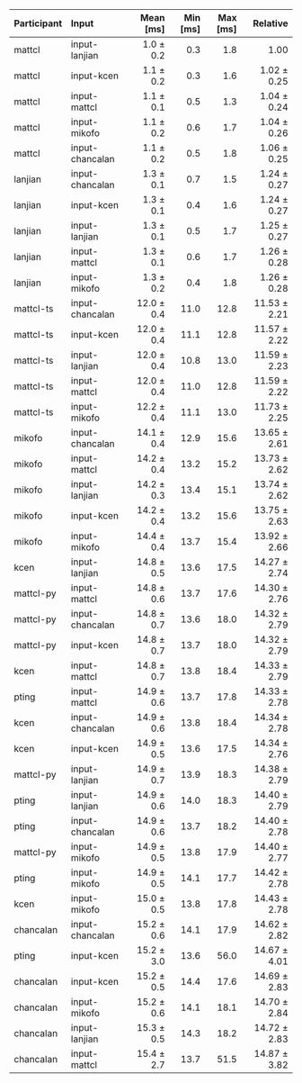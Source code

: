 | Participant | Input | Mean [ms] | Min [ms] | Max [ms] | Relative |
|:---|:---|---:|---:|---:|---:|
| mattcl | input-lanjian | 1.0 ± 0.2 | 0.3 | 1.8 | 1.00 |
| mattcl | input-kcen | 1.1 ± 0.2 | 0.3 | 1.6 | 1.02 ± 0.25 |
| mattcl | input-mattcl | 1.1 ± 0.1 | 0.5 | 1.3 | 1.04 ± 0.24 |
| mattcl | input-mikofo | 1.1 ± 0.2 | 0.6 | 1.7 | 1.04 ± 0.26 |
| mattcl | input-chancalan | 1.1 ± 0.2 | 0.5 | 1.8 | 1.06 ± 0.25 |
| lanjian | input-chancalan | 1.3 ± 0.1 | 0.7 | 1.5 | 1.24 ± 0.27 |
| lanjian | input-kcen | 1.3 ± 0.1 | 0.4 | 1.6 | 1.24 ± 0.27 |
| lanjian | input-lanjian | 1.3 ± 0.1 | 0.5 | 1.7 | 1.25 ± 0.27 |
| lanjian | input-mattcl | 1.3 ± 0.1 | 0.6 | 1.7 | 1.26 ± 0.28 |
| lanjian | input-mikofo | 1.3 ± 0.2 | 0.4 | 1.8 | 1.26 ± 0.28 |
| mattcl-ts | input-chancalan | 12.0 ± 0.4 | 11.0 | 12.8 | 11.53 ± 2.21 |
| mattcl-ts | input-kcen | 12.0 ± 0.4 | 11.1 | 12.8 | 11.57 ± 2.22 |
| mattcl-ts | input-lanjian | 12.0 ± 0.4 | 10.8 | 13.0 | 11.59 ± 2.23 |
| mattcl-ts | input-mattcl | 12.0 ± 0.4 | 11.0 | 12.8 | 11.59 ± 2.22 |
| mattcl-ts | input-mikofo | 12.2 ± 0.4 | 11.1 | 13.0 | 11.73 ± 2.25 |
| mikofo | input-chancalan | 14.1 ± 0.4 | 12.9 | 15.6 | 13.65 ± 2.61 |
| mikofo | input-mattcl | 14.2 ± 0.4 | 13.2 | 15.2 | 13.73 ± 2.62 |
| mikofo | input-lanjian | 14.2 ± 0.3 | 13.4 | 15.1 | 13.74 ± 2.62 |
| mikofo | input-kcen | 14.2 ± 0.4 | 13.2 | 15.6 | 13.75 ± 2.63 |
| mikofo | input-mikofo | 14.4 ± 0.4 | 13.7 | 15.4 | 13.92 ± 2.66 |
| kcen | input-lanjian | 14.8 ± 0.5 | 13.6 | 17.5 | 14.27 ± 2.74 |
| mattcl-py | input-mattcl | 14.8 ± 0.6 | 13.7 | 17.6 | 14.30 ± 2.76 |
| mattcl-py | input-chancalan | 14.8 ± 0.7 | 13.6 | 18.0 | 14.32 ± 2.79 |
| mattcl-py | input-kcen | 14.8 ± 0.7 | 13.7 | 18.0 | 14.32 ± 2.79 |
| kcen | input-mattcl | 14.8 ± 0.7 | 13.8 | 18.4 | 14.33 ± 2.79 |
| pting | input-mattcl | 14.9 ± 0.6 | 13.7 | 17.8 | 14.33 ± 2.78 |
| kcen | input-chancalan | 14.9 ± 0.6 | 13.8 | 18.4 | 14.34 ± 2.78 |
| kcen | input-kcen | 14.9 ± 0.5 | 13.6 | 17.5 | 14.34 ± 2.76 |
| mattcl-py | input-lanjian | 14.9 ± 0.7 | 13.9 | 18.3 | 14.38 ± 2.79 |
| pting | input-lanjian | 14.9 ± 0.6 | 14.0 | 18.3 | 14.40 ± 2.79 |
| pting | input-chancalan | 14.9 ± 0.6 | 13.7 | 18.2 | 14.40 ± 2.78 |
| mattcl-py | input-mikofo | 14.9 ± 0.5 | 13.8 | 17.9 | 14.40 ± 2.77 |
| pting | input-mikofo | 14.9 ± 0.5 | 14.1 | 17.7 | 14.42 ± 2.78 |
| kcen | input-mikofo | 15.0 ± 0.5 | 13.8 | 17.8 | 14.43 ± 2.78 |
| chancalan | input-chancalan | 15.2 ± 0.6 | 14.1 | 17.9 | 14.62 ± 2.82 |
| pting | input-kcen | 15.2 ± 3.0 | 13.6 | 56.0 | 14.67 ± 4.01 |
| chancalan | input-kcen | 15.2 ± 0.5 | 14.4 | 17.6 | 14.69 ± 2.83 |
| chancalan | input-mikofo | 15.2 ± 0.6 | 14.1 | 18.1 | 14.70 ± 2.84 |
| chancalan | input-lanjian | 15.3 ± 0.5 | 14.3 | 18.2 | 14.72 ± 2.83 |
| chancalan | input-mattcl | 15.4 ± 2.7 | 13.7 | 51.5 | 14.87 ± 3.82 |
